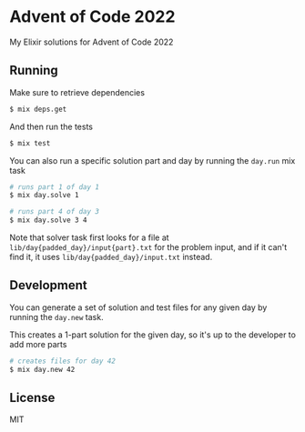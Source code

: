 # Advent of Code 2022
My Elixir solutions for Advent of Code 2022

## Running
Make sure to retrieve dependencies

```bash
$ mix deps.get
```

And then run the tests

```bash
$ mix test
```

You can also run a specific solution part and day by running the `day.run` mix task

```bash
# runs part 1 of day 1
$ mix day.solve 1

# runs part 4 of day 3
$ mix day.solve 3 4
```

Note that solver task first looks for a file at `lib/day{padded_day}/input{part}.txt` for the problem input, and if it can't find it, it uses `lib/day{padded_day}/input.txt` instead.

## Development
You can generate a set of solution and test files for any given day by running the `day.new` task.

This creates a 1-part solution for the given day, so it's up to the developer to add more parts

```bash
# creates files for day 42
$ mix day.new 42
```

## License
MIT
